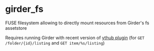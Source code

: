 # girder_fs
FUSE filesystem allowing to directly mount resources from Girder's fs assetstore

Requires running Girder with recent version of [ythub plugin](https://github.com/data-exp-lab/girder_ythub) (for 
``GET /folder/{id}/listing`` and ``GET item/%s/listing``)

